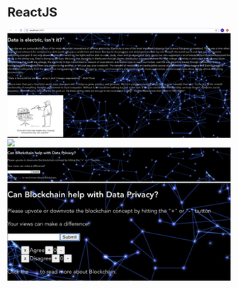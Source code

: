 # ReactJS
<img src= "https://github.com/Himani95/React-Redux/blob/master/Screen%20Shot%202020-07-07%20at%203.59.20%20PM.png">
<img src="https://github.com/Himani95/React-Redux/blob/master/Screen%20Shot%202020-07-07%20at%203.59.37%20PM.png">
<img src="https://github.com/Himani95/React-Redux/blob/master/Screen%20Shot%202020-07-07%20at%203.59.56%20PM.png">
<img src="https://github.com/Himani95/React-Redux/blob/master/Screen%20Shot%202020-07-07%20at%204.00.28%20PM.png">

